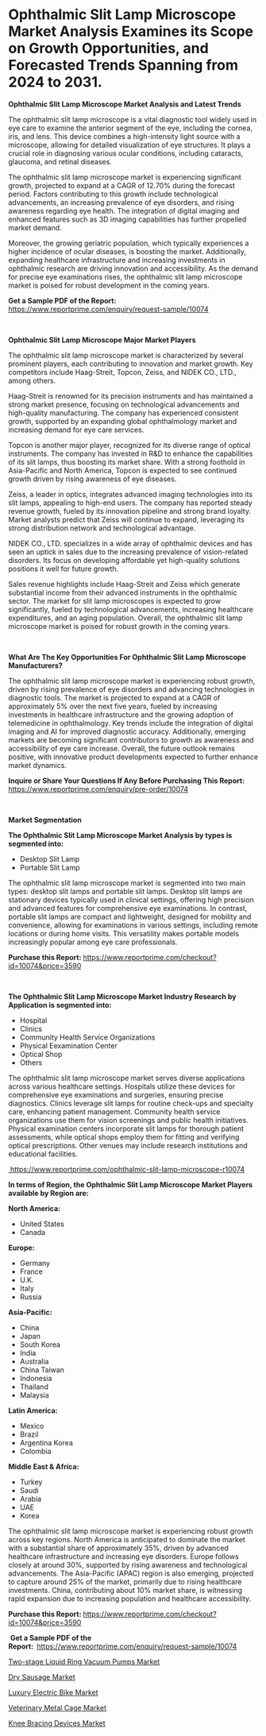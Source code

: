 <p><h1>Ophthalmic Slit Lamp Microscope Market Analysis Examines its Scope on Growth Opportunities, and Forecasted Trends Spanning from 2024 to 2031.</h1></p><p><strong>Ophthalmic Slit Lamp Microscope Market Analysis and Latest Trends</strong></p>
<p><p>The ophthalmic slit lamp microscope is a vital diagnostic tool widely used in eye care to examine the anterior segment of the eye, including the cornea, iris, and lens. This device combines a high-intensity light source with a microscope, allowing for detailed visualization of eye structures. It plays a crucial role in diagnosing various ocular conditions, including cataracts, glaucoma, and retinal diseases.</p><p>The ophthalmic slit lamp microscope market is experiencing significant growth, projected to expand at a CAGR of 12.70% during the forecast period. Factors contributing to this growth include technological advancements, an increasing prevalence of eye disorders, and rising awareness regarding eye health. The integration of digital imaging and enhanced features such as 3D imaging capabilities has further propelled market demand.</p><p>Moreover, the growing geriatric population, which typically experiences a higher incidence of ocular diseases, is boosting the market. Additionally, expanding healthcare infrastructure and increasing investments in ophthalmic research are driving innovation and accessibility. As the demand for precise eye examinations rises, the ophthalmic slit lamp microscope market is poised for robust development in the coming years.</p></p>
<p><strong>Get a Sample PDF of the Report:&nbsp;</strong> <a href="https://www.reportprime.com/enquiry/request-sample/10074">https://www.reportprime.com/enquiry/request-sample/10074</a></p>
<p>&nbsp;</p>
<p><strong>Ophthalmic Slit Lamp Microscope Major Market Players</strong></p>
<p><p>The ophthalmic slit lamp microscope market is characterized by several prominent players, each contributing to innovation and market growth. Key competitors include Haag-Streit, Topcon, Zeiss, and NIDEK CO., LTD., among others.</p><p>Haag-Streit is renowned for its precision instruments and has maintained a strong market presence, focusing on technological advancements and high-quality manufacturing. The company has experienced consistent growth, supported by an expanding global ophthalmology market and increasing demand for eye care services.</p><p>Topcon is another major player, recognized for its diverse range of optical instruments. The company has invested in R&D to enhance the capabilities of its slit lamps, thus boosting its market share. With a strong foothold in Asia-Pacific and North America, Topcon is expected to see continued growth driven by rising awareness of eye diseases.</p><p>Zeiss, a leader in optics, integrates advanced imaging technologies into its slit lamps, appealing to high-end users. The company has reported steady revenue growth, fueled by its innovation pipeline and strong brand loyalty. Market analysts predict that Zeiss will continue to expand, leveraging its strong distribution network and technological advantage.</p><p>NIDEK CO., LTD. specializes in a wide array of ophthalmic devices and has seen an uptick in sales due to the increasing prevalence of vision-related disorders. Its focus on developing affordable yet high-quality solutions positions it well for future growth.</p><p>Sales revenue highlights include Haag-Streit and Zeiss which generate substantial income from their advanced instruments in the ophthalmic sector. The market for slit lamp microscopes is expected to grow significantly, fueled by technological advancements, increasing healthcare expenditures, and an aging population. Overall, the ophthalmic slit lamp microscope market is poised for robust growth in the coming years.</p></p>
<p>&nbsp;</p>
<p><strong>What Are The Key Opportunities For Ophthalmic Slit Lamp Microscope Manufacturers?</strong></p>
<p><p>The ophthalmic slit lamp microscope market is experiencing robust growth, driven by rising prevalence of eye disorders and advancing technologies in diagnostic tools. The market is projected to expand at a CAGR of approximately 5% over the next five years, fueled by increasing investments in healthcare infrastructure and the growing adoption of telemedicine in ophthalmology. Key trends include the integration of digital imaging and AI for improved diagnostic accuracy. Additionally, emerging markets are becoming significant contributors to growth as awareness and accessibility of eye care increase. Overall, the future outlook remains positive, with innovative product developments expected to further enhance market dynamics.</p></p>
<p><strong>Inquire or Share Your Questions If Any Before Purchasing This Report:</strong> <a href="https://www.reportprime.com/enquiry/pre-order/10074">https://www.reportprime.com/enquiry/pre-order/10074</a></p>
<p>&nbsp;</p>
<p><strong>Market Segmentation</strong></p>
<p><strong>The Ophthalmic Slit Lamp Microscope Market Analysis by types is segmented into:</strong></p>
<p><ul><li>Desktop Slit Lamp</li><li>Portable Slit Lamp</li></ul></p>
<p><p>The ophthalmic slit lamp microscope market is segmented into two main types: desktop slit lamps and portable slit lamps. Desktop slit lamps are stationary devices typically used in clinical settings, offering high precision and advanced features for comprehensive eye examinations. In contrast, portable slit lamps are compact and lightweight, designed for mobility and convenience, allowing for examinations in various settings, including remote locations or during home visits. This versatility makes portable models increasingly popular among eye care professionals.</p></p>
<p><strong>Purchase this Report:&nbsp;</strong><a href="https://www.reportprime.com/checkout?id=10074&price=3590">https://www.reportprime.com/checkout?id=10074&price=3590</a></p>
<p>&nbsp;</p>
<p><strong>The Ophthalmic Slit Lamp Microscope Market Industry Research by Application is segmented into:</strong></p>
<p><ul><li>Hospital</li><li>Clinics</li><li>Community Health Service Organizations</li><li>Physical Eexamination Center</li><li>Optical Shop</li><li>Others</li></ul></p>
<p><p>The ophthalmic slit lamp microscope market serves diverse applications across various healthcare settings. Hospitals utilize these devices for comprehensive eye examinations and surgeries, ensuring precise diagnostics. Clinics leverage slit lamps for routine check-ups and specialty care, enhancing patient management. Community health service organizations use them for vision screenings and public health initiatives. Physical examination centers incorporate slit lamps for thorough patient assessments, while optical shops employ them for fitting and verifying optical prescriptions. Other venues may include research institutions and educational facilities.</p></p>
<p><a href="https://www.reportprime.com/ophthalmic-slit-lamp-microscope-r10074">&nbsp;https://www.reportprime.com/ophthalmic-slit-lamp-microscope-r10074</a></p>
<p><strong>In terms of Region, the Ophthalmic Slit Lamp Microscope Market Players available by Region are:</strong></p>
<p>
    <p> <strong> North America: </strong>
        <ul>
            <li>United States</li>
            <li>Canada</li>
        </ul>
        </p> 
    <p> <strong> Europe: </strong>
        <ul>
            <li>Germany</li>
            <li>France</li>
            <li>U.K.</li>
            <li>Italy</li>
            <li>Russia</li>
        </ul>
        </p> 
    <p> <strong> Asia-Pacific: </strong>
        <ul>
            <li>China</li>
            <li>Japan</li>
            <li>South Korea</li>
            <li>India</li>
            <li>Australia</li>
            <li>China Taiwan</li>
            <li>Indonesia</li>
            <li>Thailand</li>
            <li>Malaysia</li>
        </ul>
        </p> 
    <p> <strong> Latin America: </strong>
        <ul>
            <li>Mexico</li>
            <li>Brazil</li>
            <li>Argentina Korea</li>
            <li>Colombia</li>
        </ul>
        </p> 
    <p> <strong> Middle East & Africa: </strong>
        <ul>
            <li>Turkey</li>
            <li>Saudi</li>
            <li>Arabia</li>
            <li>UAE</li>
            <li>Korea</li>
        </ul>
    </p>
    </p>
<p><p>The ophthalmic slit lamp microscope market is experiencing robust growth across key regions. North America is anticipated to dominate the market with a substantial share of approximately 35%, driven by advanced healthcare infrastructure and increasing eye disorders. Europe follows closely at around 30%, supported by rising awareness and technological advancements. The Asia-Pacific (APAC) region is also emerging, projected to capture around 25% of the market, primarily due to rising healthcare investments. China, contributing about 10% market share, is witnessing rapid expansion due to increasing population and healthcare accessibility.</p></p>
<p><strong>Purchase this Report: </strong><a href="https://www.reportprime.com/checkout?id=10074&price=3590">https://www.reportprime.com/checkout?id=10074&price=3590</a></p>
<p>&nbsp;<strong>Get a Sample PDF of the Report:&nbsp;&nbsp;</strong><a href="https://www.reportprime.com/enquiry/request-sample/10074">https://www.reportprime.com/enquiry/request-sample/10074</a></p>
<p><strong></strong></p>
<p><p><a href="https://medium.com/@arteevalith3/the-two-stage-liquid-ring-vacuum-pumps-market-industry-provides-a-comprehensive-and-current-6e697e2897f5">Two-stage Liquid Ring Vacuum Pumps Market</a></p><p><a href="https://www.linkedin.com/pulse/navigating-global-dry-sausage-market-from-trends-strategy-period-gzfje?trackingId=fEAemVB2SSqTQE3hLlRwwA%3D%3D">Dry Sausage Market</a></p><p><a href="https://www.linkedin.com/pulse/why-should-you-invest-luxury-electric-bike-market-trends-dah5e?trackingId=t%2BXBmwXqT1aMZvTZzwZ5mA%3D%3D">Luxury Electric Bike Market</a></p><p><a href="https://issuu.com/reportprime-2/docs/veterinary-metal-cage-market-size-2_fab3c820e1274d">Veterinary Metal Cage Market</a></p><p><a href="https://medium.com/@arteevalith3/global-knee-bracing-devices-market-exploring-market-share-market-trends-and-future-growth-5cfbf94e6747">Knee Bracing Devices Market</a></p></p>